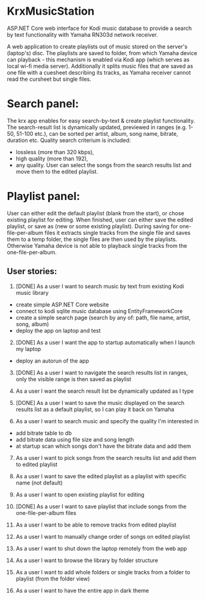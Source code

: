 # KrxMusicStation
ASP.NET Core web interface for Kodi music database to provide a search by text functionality with Yamaha RN303d network receiver.

A web application to create playlists out of music stored on the server's (laptop's) disc.
The playlists are saved to folder, from which Yamaha device can playback - this mechanism is enabled via Kodi app
(which serves as local wi-fi media server).
Additionally it splits music files that are saved as one file with a cuesheet describing its tracks,
as Yamaha receiver cannot read the cursheet but single files.

# Search panel:
The krx app enables for easy search-by-text & create playlist functionality.
The search-result list is dynamically updated, previewed in ranges (e.g. 1-50, 51-100 etc.),
can be sorted per artist, album, song name, bitrate, duration etc.
Quality search criterium is included:
- lossless (more than 320 kbps),
- high quality (more than 192),
- any quality.
User can select the songs from the search results list and move them to the edited playlist.

# Playlist panel:
User can either edit the default playlist (blank from the start), or chose existing playlist for editing.
When finished, user can either save the edited playlist, or save as (new or some existing playlist).
During saving for one-file-per-album files it extracts single tracks from the single file and saves them to a temp folder,
the single files are then used by the playlists.
Otherwise Yamaha device is not able to playback single tracks from the one-file-per-album.

## User stories:

1. [DONE] As a user I want to search music by text from existing Kodi music library
- create simple ASP.NET Core website
- connect to kodi sqlite music database using EntityFrameworkCore
- create a simple search page (search by any of: path, file name, artist, song, album)
- deploy the app on laptop and test

2. [DONE] As a user I want the app to startup automatically when I launch my laptop
- deploy an autorun of the app

3. [DONE] As a user I want to navigate the search results list in ranges, only the visible range is then saved as playlist

4. As a user I want the search result list be dynamically updated as I type

5. [DONE] As a user I want to save the music displayed on the search results list as a default playlist, so I can play it back on Yamaha

6. As a user I want to search music and specify the quality I'm interested in
- add bitrate table to db
- add bitrate data using file size and song length
- at startup scan which songs don't have the bitrate data and add them

7. As a user I want to pick songs from the search results list and add them to edited playlist

8. As a user I want to save the edited playlist as a playlist with specific name (not default)

9. As a user I want to open existing playlist for editing

10. [DONE] As a user I want to save playlist that include songs from the one-file-per-album files

11. As a user I want to be able to remove tracks from edited playlist

12. As a user I want to manually change order of songs on edited playlist

13. As a user I want to shut down the laptop remotely from the web app

14. As a user I want to browse the library by folder structure

15. As a user I want to add whole folders or single tracks from a folder to playlist (from the folder view)

16. As a user I want to have the entire app in dark theme
